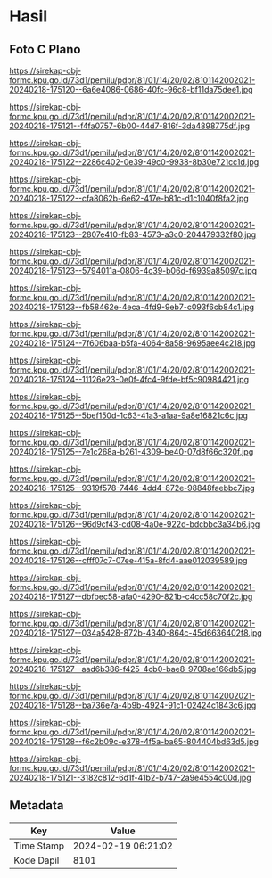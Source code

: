 # Hasil

## Foto C Plano

https://sirekap-obj-formc.kpu.go.id/73d1/pemilu/pdpr/81/01/14/20/02/8101142002021-20240218-175120--6a6e4086-0686-40fc-96c8-bf11da75dee1.jpg

https://sirekap-obj-formc.kpu.go.id/73d1/pemilu/pdpr/81/01/14/20/02/8101142002021-20240218-175121--f4fa0757-6b00-44d7-816f-3da4898775df.jpg

https://sirekap-obj-formc.kpu.go.id/73d1/pemilu/pdpr/81/01/14/20/02/8101142002021-20240218-175122--2286c402-0e39-49c0-9938-8b30e721cc1d.jpg

https://sirekap-obj-formc.kpu.go.id/73d1/pemilu/pdpr/81/01/14/20/02/8101142002021-20240218-175122--cfa8062b-6e62-417e-b81c-d1c1040f8fa2.jpg

https://sirekap-obj-formc.kpu.go.id/73d1/pemilu/pdpr/81/01/14/20/02/8101142002021-20240218-175123--2807e410-fb83-4573-a3c0-204479332f80.jpg

https://sirekap-obj-formc.kpu.go.id/73d1/pemilu/pdpr/81/01/14/20/02/8101142002021-20240218-175123--5794011a-0806-4c39-b06d-f6939a85097c.jpg

https://sirekap-obj-formc.kpu.go.id/73d1/pemilu/pdpr/81/01/14/20/02/8101142002021-20240218-175123--fb58462e-4eca-4fd9-9eb7-c093f6cb84c1.jpg

https://sirekap-obj-formc.kpu.go.id/73d1/pemilu/pdpr/81/01/14/20/02/8101142002021-20240218-175124--7f606baa-b5fa-4064-8a58-9695aee4c218.jpg

https://sirekap-obj-formc.kpu.go.id/73d1/pemilu/pdpr/81/01/14/20/02/8101142002021-20240218-175124--11126e23-0e0f-4fc4-9fde-bf5c90984421.jpg

https://sirekap-obj-formc.kpu.go.id/73d1/pemilu/pdpr/81/01/14/20/02/8101142002021-20240218-175125--5bef150d-1c63-41a3-a1aa-9a8e16821c6c.jpg

https://sirekap-obj-formc.kpu.go.id/73d1/pemilu/pdpr/81/01/14/20/02/8101142002021-20240218-175125--7e1c268a-b261-4309-be40-07d8f66c320f.jpg

https://sirekap-obj-formc.kpu.go.id/73d1/pemilu/pdpr/81/01/14/20/02/8101142002021-20240218-175125--9319f578-7446-4dd4-872e-98848faebbc7.jpg

https://sirekap-obj-formc.kpu.go.id/73d1/pemilu/pdpr/81/01/14/20/02/8101142002021-20240218-175126--96d9cf43-cd08-4a0e-922d-bdcbbc3a34b6.jpg

https://sirekap-obj-formc.kpu.go.id/73d1/pemilu/pdpr/81/01/14/20/02/8101142002021-20240218-175126--cfff07c7-07ee-415a-8fd4-aae012039589.jpg

https://sirekap-obj-formc.kpu.go.id/73d1/pemilu/pdpr/81/01/14/20/02/8101142002021-20240218-175127--dbfbec58-afa0-4290-821b-c4cc58c70f2c.jpg

https://sirekap-obj-formc.kpu.go.id/73d1/pemilu/pdpr/81/01/14/20/02/8101142002021-20240218-175127--034a5428-872b-4340-864c-45d6636402f8.jpg

https://sirekap-obj-formc.kpu.go.id/73d1/pemilu/pdpr/81/01/14/20/02/8101142002021-20240218-175127--aad6b386-f425-4cb0-bae8-9708ae166db5.jpg

https://sirekap-obj-formc.kpu.go.id/73d1/pemilu/pdpr/81/01/14/20/02/8101142002021-20240218-175128--ba736e7a-4b9b-4924-91c1-02424c1843c6.jpg

https://sirekap-obj-formc.kpu.go.id/73d1/pemilu/pdpr/81/01/14/20/02/8101142002021-20240218-175128--f6c2b09c-e378-4f5a-ba65-804404bd63d5.jpg

https://sirekap-obj-formc.kpu.go.id/73d1/pemilu/pdpr/81/01/14/20/02/8101142002021-20240218-175121--3182c812-6d1f-41b2-b747-2a9e4554c00d.jpg


## Metadata

| Key        | Value               |
| ---------- | ------------------- |
| Time Stamp | 2024-02-19 06:21:02 |
| Kode Dapil | 8101                |



